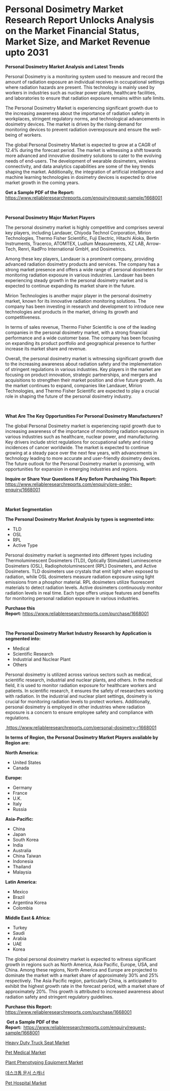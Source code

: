 <p><h1>Personal Dosimetry Market Research Report Unlocks Analysis on the Market Financial Status, Market Size, and Market Revenue upto 2031</h1></p><p><strong>Personal Dosimetry Market Analysis and Latest Trends</strong></p>
<p><p>Personal Dosimetry is a monitoring system used to measure and record the amount of radiation exposure an individual receives in occupational settings where radiation hazards are present. This technology is mainly used by workers in industries such as nuclear power plants, healthcare facilities, and laboratories to ensure that radiation exposure remains within safe limits.</p><p>The Personal Dosimetry Market is experiencing significant growth due to the increasing awareness about the importance of radiation safety in workplaces, stringent regulatory norms, and technological advancements in dosimetry devices. The market is driven by the rising demand for monitoring devices to prevent radiation overexposure and ensure the well-being of workers.</p><p>The global Personal Dosimetry Market is expected to grow at a CAGR of 12.4% during the forecast period. The market is witnessing a shift towards more advanced and innovative dosimetry solutions to cater to the evolving needs of end-users. The development of wearable dosimeters, wireless connectivity, and data analytics capabilities are some of the key trends shaping the market. Additionally, the integration of artificial intelligence and machine learning technologies in dosimetry devices is expected to drive market growth in the coming years.</p></p>
<p><strong>Get a Sample PDF of the Report:&nbsp;</strong> <a href="https://www.reliableresearchreports.com/enquiry/request-sample/1668001">https://www.reliableresearchreports.com/enquiry/request-sample/1668001</a></p>
<p>&nbsp;</p>
<p><strong>Personal Dosimetry Major Market Players</strong></p>
<p><p>The personal dosimetry market is highly competitive and comprises several key players, including Landauer, Chiyoda Technol Corporation, Mirion Technologies, Thermo Fisher Scientific, Fuji Electric, Hitachi Aloka, Bertin Instruments, Tracerco, ATOMTEX, Ludlum Measurements, XZ LAB, Arrow-Tech, Renri, RadPro International GmbH, and Dosimetrics. </p><p>Among these key players, Landauer is a prominent company, providing advanced radiation dosimetry products and services. The company has a strong market presence and offers a wide range of personal dosimeters for monitoring radiation exposure in various industries. Landauer has been experiencing steady growth in the personal dosimetry market and is expected to continue expanding its market share in the future.</p><p>Mirion Technologies is another major player in the personal dosimetry market, known for its innovative radiation monitoring solutions. The company has been investing in research and development to introduce new technologies and products in the market, driving its growth and competitiveness.</p><p>In terms of sales revenue, Thermo Fisher Scientific is one of the leading companies in the personal dosimetry market, with a strong financial performance and a wide customer base. The company has been focusing on expanding its product portfolio and geographical presence to further increase its market share and revenue.</p><p>Overall, the personal dosimetry market is witnessing significant growth due to the increasing awareness about radiation safety and the implementation of stringent regulations in various industries. Key players in the market are focusing on product innovation, strategic partnerships, and mergers and acquisitions to strengthen their market position and drive future growth. As the market continues to expand, companies like Landauer, Mirion Technologies, and Thermo Fisher Scientific are expected to play a crucial role in shaping the future of the personal dosimetry industry.</p></p>
<p>&nbsp;</p>
<p><strong>What Are The Key Opportunities For Personal Dosimetry Manufacturers?</strong></p>
<p><p>The global Personal Dosimetry market is experiencing rapid growth due to increasing awareness of the importance of monitoring radiation exposure in various industries such as healthcare, nuclear power, and manufacturing. Key drivers include strict regulations for occupational safety and rising incidences of cancer worldwide. The market is expected to continue growing at a steady pace over the next few years, with advancements in technology leading to more accurate and user-friendly dosimetry devices. The future outlook for the Personal Dosimetry market is promising, with opportunities for expansion in emerging industries and regions.</p></p>
<p><strong>Inquire or Share Your Questions If Any Before Purchasing This Report:</strong> <a href="https://www.reliableresearchreports.com/enquiry/pre-order-enquiry/1668001">https://www.reliableresearchreports.com/enquiry/pre-order-enquiry/1668001</a></p>
<p>&nbsp;</p>
<p><strong>Market Segmentation</strong></p>
<p><strong>The Personal Dosimetry Market Analysis by types is segmented into:</strong></p>
<p><ul><li>TLD</li><li>OSL</li><li>RPL</li><li>Active Type</li></ul></p>
<p><p>Personal dosimetry market is segmented into different types including Thermoluminescent Dosimeters (TLD), Optically Stimulated Luminescence Dosimeters (OSL), Radiophotoluminescent (RPL) Dosimeters, and Active Dosimeters. TLD dosimeters use crystals that emit light when exposed to radiation, while OSL dosimeters measure radiation exposure using light emissions from a phosphor material. RPL dosimeters utilize fluorescent materials to detect radiation levels. Active dosimeters continuously monitor radiation levels in real time. Each type offers unique features and benefits for monitoring personal radiation exposure in various industries.</p></p>
<p><strong>Purchase this Report:&nbsp;</strong><a href="https://www.reliableresearchreports.com/purchase/1668001">https://www.reliableresearchreports.com/purchase/1668001</a></p>
<p>&nbsp;</p>
<p><strong>The Personal Dosimetry Market Industry Research by Application is segmented into:</strong></p>
<p><ul><li>Medical</li><li>Scientific Research</li><li>Industrial and Nuclear Plant</li><li>Others</li></ul></p>
<p><p>Personal dosimetry is utilized across various sectors such as medical, scientific research, industrial and nuclear plants, and others. In the medical field, it is used to monitor radiation exposure for healthcare workers and patients. In scientific research, it ensures the safety of researchers working with radiation. In the industrial and nuclear plant settings, dosimetry is crucial for monitoring radiation levels to protect workers. Additionally, personal dosimetry is employed in other industries where radiation exposure is a concern to ensure employee safety and compliance with regulations.</p></p>
<p><a href="https://www.reliableresearchreports.com/personal-dosimetry-r1668001">&nbsp;https://www.reliableresearchreports.com/personal-dosimetry-r1668001</a></p>
<p><strong>In terms of Region, the Personal Dosimetry Market Players available by Region are:</strong></p>
<p>
    <p> <strong> North America: </strong>
        <ul>
            <li>United States</li>
            <li>Canada</li>
        </ul>
        </p> 
    <p> <strong> Europe: </strong>
        <ul>
            <li>Germany</li>
            <li>France</li>
            <li>U.K.</li>
            <li>Italy</li>
            <li>Russia</li>
        </ul>
        </p> 
    <p> <strong> Asia-Pacific: </strong>
        <ul>
            <li>China</li>
            <li>Japan</li>
            <li>South Korea</li>
            <li>India</li>
            <li>Australia</li>
            <li>China Taiwan</li>
            <li>Indonesia</li>
            <li>Thailand</li>
            <li>Malaysia</li>
        </ul>
        </p> 
    <p> <strong> Latin America: </strong>
        <ul>
            <li>Mexico</li>
            <li>Brazil</li>
            <li>Argentina Korea</li>
            <li>Colombia</li>
        </ul>
        </p> 
    <p> <strong> Middle East & Africa: </strong>
        <ul>
            <li>Turkey</li>
            <li>Saudi</li>
            <li>Arabia</li>
            <li>UAE</li>
            <li>Korea</li>
        </ul>
    </p>
    </p>
<p><p>The global personal dosimetry market is expected to witness significant growth in regions such as North America, Asia Pacific, Europe, USA, and China. Among these regions, North America and Europe are projected to dominate the market with a market share of approximately 30% and 25% respectively. The Asia Pacific region, particularly China, is anticipated to exhibit the highest growth rate in the forecast period, with a market share of approximately 20%. This growth is attributed to increased awareness about radiation safety and stringent regulatory guidelines.</p></p>
<p><strong>Purchase this Report: </strong><a href="https://www.reliableresearchreports.com/purchase/1668001">https://www.reliableresearchreports.com/purchase/1668001</a></p>
<p>&nbsp;<strong>Get a Sample PDF of the Report:&nbsp;&nbsp;</strong><a href="https://www.reliableresearchreports.com/enquiry/request-sample/1668001">https://www.reliableresearchreports.com/enquiry/request-sample/1668001</a></p>
<p><strong></strong></p>
<p><p><a href="https://www.linkedin.com/pulse/global-heavy-duty-truck-seat-market-analysis-trends-vvvbc?trackingId=yiO%2BcUQnRVqTt191vmVNOg%3D%3D">Heavy Duty Truck Seat Market</a></p><p><a href="https://github.com/Krish2023na/Market-Research-Report-List-6/blob/main/pet-medical-market.md">Pet Medical Market</a></p><p><a href="https://www.linkedin.com/pulse/insights-plant-phenotyping-equipment-market-players-size-1n0af?trackingId=AhH4qUqdREqp3B7oaU5SsQ%3D%3D">Plant Phenotyping Equipment Market</a></p><p><a href="https://medium.com/@percyhagernes9778/%EB%8D%B0%EC%8A%A4%ED%81%AC%ED%86%B1-%EB%AC%B8%EC%84%9C-%EC%8A%A4%EC%BA%90%EB%84%88-%EC%8B%9C%EC%9E%A5-%EA%B8%80%EB%A1%9C%EB%B2%8C-%EB%B0%8F-%EC%A7%80%EC%97%AD-%EB%B6%84%EC%84%9D-%EC%B5%9C%EC%A2%85-%EC%82%AC%EC%9A%A9%EC%9E%90-%EC%A0%9C%ED%92%88-%EB%B0%8F-%EC%A7%80%EC%97%AD%EC%97%90-%EC%B4%88%EC%A0%90%EC%9D%84-%EB%A7%9E%EC%B6%98-%EB%B6%84%EC%84%9D-%EB%B0%8F-%EC%98%88%EC%B8%A1-2024-2031-ef0f8ca78d97">데스크톱 문서 스캐너</a></p><p><a href="https://github.com/RickHolmes3/Market-Research-Report-List-6/blob/main/pet-hospital-market.md">Pet Hospital Market</a></p></p>
